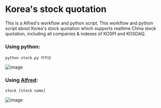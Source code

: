 # Korea's stock quotation

This is a Alfred's workflow and python script. This workflow and python script about Korea's stock quotation which supports realtime China stock quotation, including all companies & indexes of KOSPI and KOSDAQ.


### Using python:
```
python stock.py 카카오
```
![image](https://cloud.githubusercontent.com/assets/955914/17287248/7799f384-5809-11e6-96c6-de8acd237078.png)


### Using [Alfred](https://www.alfredapp.com/):
```
stock [stock name] 
```
![image](https://cloud.githubusercontent.com/assets/955914/17287283/ac7c962e-5809-11e6-897a-66001527a675.png)

